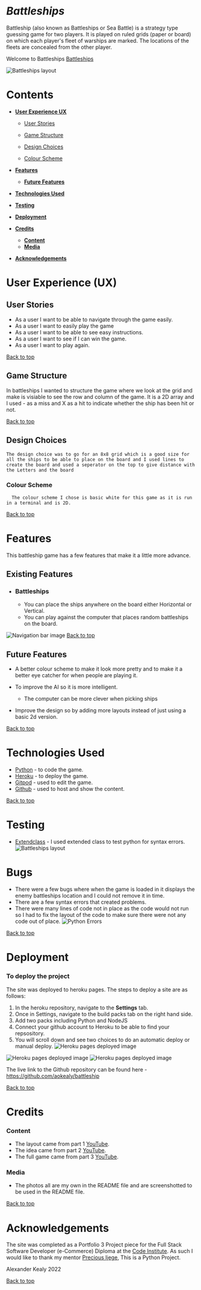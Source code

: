 # **_Battleships_**

Battleship (also known as Battleships or Sea Battle) is a strategy type guessing game for two players. It is played on ruled grids (paper or board) on which each player's fleet of warships are marked. The locations of the fleets are concealed from the other player.

Welcome to Battleships <a href="https://battleships0.herokuapp.com/" target="_blank" rel="noopener">Battleships </a>

![Battleships layout](images/battleship_layout.jpg)

# Contents

* [**User Experience UX**](<#user-experience-ux>)
    *  [User Stories](<#user-stories>)
    
    * [Game Structure](<#site-structure>)
    * [Design Choices](<#design-choices>)
    
    *  [Colour Scheme](<#colour-scheme>)
* [**Features**](<#features>)

    

   
    * [**Future Features**](<#future-features>)
* [**Technologies Used**](<#technologies-used>)
* [**Testing**](<#testing>)
* [**Deployment**](<#deployment>)
* [**Credits**](<#credits>)
    * [**Content**](<#content>)
    * [**Media**](<#media>)
*  [**Acknowledgements**](<#acknowledgements>)


# User Experience (UX)

## User Stories

* As a user I want to be able to navigate through the game easily.
* As a user I want to easily play the game
* As a user I want to be able to see easy instructions.
* As a user I want to see if I can win the game.
* As a user I want to play again.

[Back to top](<#contents>)

## Game Structure

In battleships I wanted to structure the game where we look at the grid and make is visiable to see the row
and column of the game. It is a 2D array and I used - as a miss and X as a hit to indicate whether the ship has been hit or not.

[Back to top](<#contents>)
## Design Choices
    The design choice was to go for an 8x8 grid which is a good size for all the ships to be able to place on the board and I used lines to create the board and used a seperator on the top to give distance with the Letters and the board

 ### Colour Scheme
      The colour scheme I chose is basic white for this game as it is run in a terminal and is 2D.


[Back to top](<#contents>)
# Features

This battleship game has a few features that make it a little more advance.


## Existing Features  
  * ### Battleships

    * You can place the ships anywhere on the board either Horizontal or Vertical.
    * You can play against the computer that places random battleships on the board.

![Navigation bar image](images/H_or_V.jpg)
[Back to top](<#contents>)

## Future Features 

* A better colour scheme to make it look more pretty and to make it a better eye catcher for when people are playing it.
   
* To improve the AI so it is more intelligent.
    * The computer can be more clever when picking ships
* Improve the design so by adding more layouts instead of just using a basic 2d version.

[Back to top](<#contents>)

# Technologies Used
* [Python](https://www.python.org/) - to code the game.
* [Heroku](https://www.heroku.com/) - to deploy the game.
* [Gitpod](https://www.gitpod.io/#get-started) - used to edit the game.
* [Github](https://github.com/) - used to host and show the content.

[Back to top](<#contents>)

# Testing

* [Extendclass](https://extendsclass.com/python-tester.html) - I used extended class to test python for syntax errors.
   ![Battleships layout](images/Python_validator.jpg)

# Bugs
* There were a few bugs where when the game is loaded in it displays the enemy battleships location and I could not remove it in time.
* There are a few syntax errors that created problems.
* There were many lines of code not in place as the code would not run so I had to fix the layout of the code to make sure there were not any code out of place.
  ![Python Errors](images/errors_code.jpg)


[Back to top](<#contents>)

# Deployment

### **To deploy the project**
The site was deployed to heroku pages. The steps to deploy a site are as follows:
  1. In the heroku repository, navigate to the **Settings** tab.
  2. Once in Settings, navigate to the build packs tab on the right hand side.
  3. Add two packs including Python and NodeJS
  4. Connect your github account to Heroku to be able to find your repsository.
  5. You will scroll down and see two choices to do an automatic deploy or manual deploy.
  ![Heroku pages deployed image](images/automatic_deploy.jpg)
  
![Heroku pages deployed image](images/deploy_menu.jpg)
![Heroku pages deployed image](images/deployment.jpg)

  The live link to the Github repository can be found here - https://github.com/aokealy/battleship


[Back to top](<#contents>)

# Credits
### Content

* The layout came from part 1 [YouTube](https://www.youtube.com/watch?v=xz9GrOwQ_5E&ab_channel=KnowledgeMavens).
* The idea came from part 2 [YouTube](https://www.youtube.com/watch?v=CIv7lPZy9nQ&ab_channel=KnowledgeMavens).
* The full game came from part 3 [YouTube](https://www.youtube.com/watch?v=jshgccgBs2U&ab_channel=KnowledgeMavens).



### Media
* The photos all are my own in the README file and are screenshotted to be used in the README file.


[Back to top](<#contents>)

# Acknowledgements
The site was completed as a Portfolio 3 Project piece for the Full Stack Software Developer (e-Commerce) Diploma at the [Code Institute](https://codeinstitute.net/). As such I would like to thank my mentor [Precious Ijege](https://www.linkedin.com/in/precious-ijege-908a00168/), This is a Python Project.

Alexander Kealy 2022

[Back to top](<#contents>)